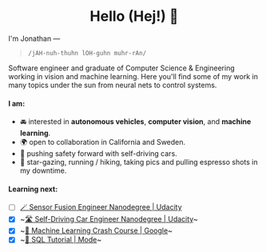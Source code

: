 <h1 align="center"> Hello (Hej!) 👋</h1>


I'm Jonathan — 

>`/jAH-nuh-thuhn lOH-guhn muhr-rAn/`


Software engineer and graduate of Computer Science & Engineering working in vision and machine learning. Here you'll find some of my work in many topics under the sun from neural nets to control systems.



#### I am:
* 🚘 interested in **autonomous vehicles**, **computer vision**, and **machine learning**.
* 🌍 open to collaboration in California and Sweden.
* 🦾 pushing safety forward with self-driving cars.
* 💫 star-gazing, running / hiking, taking pics and pulling espresso shots in my downtime.

#### Learning next:
- [ ] [🪄 Sensor Fusion Engineer Nanodegree | Udacity](https://www.udacity.com/course/sensor-fusion-engineer-nanodegree--nd313)
- [x] ~[🛣 Self-Driving Car Engineer Nanodegree | Udacity](https://www.udacity.com/course/self-driving-car-engineer-nanodegree--nd0013)~
- [x] ~[🤖 Machine Learning Crash Course | Google](https://developers.google.com/machine-learning/crash-course)~
- [x] ~[🔎 SQL Tutorial | Mode](https://mode.com/sql-tutorial/)~
